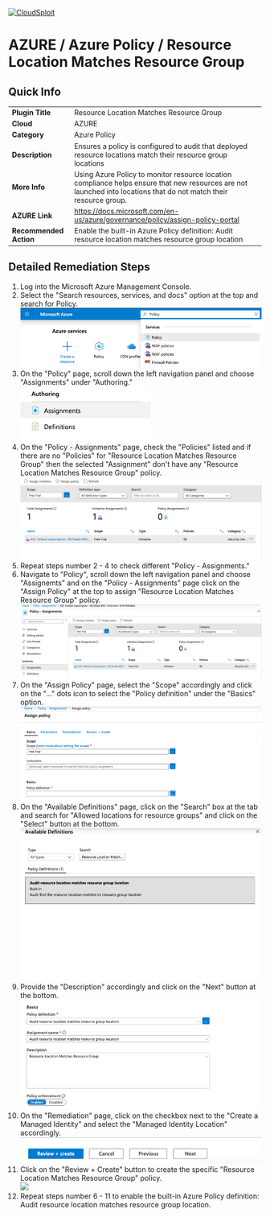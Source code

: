 [![CloudSploit](https://cloudsploit.com/img/logo-new-big-text-100.png "CloudSploit")](https://cloudsploit.com)

# AZURE / Azure Policy / Resource Location Matches Resource Group

## Quick Info

| | |
|-|-|
| **Plugin Title** | Resource Location Matches Resource Group |
| **Cloud** | AZURE |
| **Category** | Azure Policy |
| **Description** | Ensures a policy is configured to audit that deployed resource locations match their resource group locations |
| **More Info** | Using Azure Policy to monitor resource location compliance helps ensure that new resources are not launched into locations that do not match their resource group. |
| **AZURE Link** | https://docs.microsoft.com/en-us/azure/governance/policy/assign-policy-portal |
| **Recommended Action** | Enable the built-in Azure Policy definition: Audit resource location matches resource group location |

## Detailed Remediation Steps

1. Log into the Microsoft Azure Management Console.
2. Select the "Search resources, services, and docs" option at the top and search for Policy. </br> <img src="/resources/azure/azurepolicy/resource-location-matches-resource-group/step2.png"/>
3. On the "Policy" page, scroll down the left navigation panel and choose "Assignments" under "Authoring."</br> <img src="/resources/azure/azurepolicy/resource-location-matches-resource-group/step3.png"/>
4. On the "Policy - Assignments" page, check the "Policies" listed and if there are no "Policies" for "Resource Location Matches Resource Group" then the selected "Assignment" don't have any "Resource Location Matches Resource Group" policy.</br> <img src="/resources/azure/azurepolicy/resource-location-matches-resource-group/step4.png"/>
5. Repeat steps number 2 - 4 to check different "Policy - Assignments."</br>
6. Navigate to "Policy", scroll down the left navigation panel and choose "Assignemts" and on the "Policy - Assignments" page click on the "Assign Policy" at the top to assign "Resource Location Matches Resource Group" policy.</br> <img src="/resources/azure/azurepolicy/resource-location-matches-resource-group/step6.png"/>
7. On the "Assign Policy" page, select the "Scope" accordingly and click on the "..." dots icon to select the "Policy definition" under the "Basics" option.</br> <img src="/resources/azure/azurepolicy/resource-location-matches-resource-group/step7.png"/>
8. On the "Available Definitions" page, click on the "Search" box at the tab and search for "Allowed locations for resource groups" and click on the "Select" button at the bottom.</br> <img src="/resources/azure/azurepolicy/resource-location-matches-resource-group/step8.png"/>
9. Provide the "Description" accordingly and click on the "Next" button at the bottom.</br> <img src="/resources/azure/azurepolicy/resource-location-matches-resource-group/step9.png"/>
10. On the "Remediation" page, click on the checkbox next to the "Create a Managed Identity" and select the "Managed Identity Location" accordingly.</br> <img src="/resources/azure/azurepolicy/resource-location-matches-resource-group/step11.png"/>
11. Click on the "Review + Create" button to create the specific "Resource Location Matches Resource Group" policy.</br> <img src="/resources/azure/azurepolicy/resource-location-matches-resource-group/step12.png"/>
12. Repeat steps number 6 - 11 to enable the built-in Azure Policy definition: Audit resource location matches resource group location.</br>
